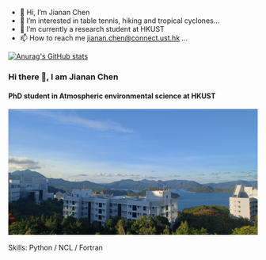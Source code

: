 - 👋 Hi, I’m Jianan Chen
- 👀 I’m interested in table tennis, hiking and tropical cyclones...
- 🌱 I’m currently a research student at HKUST
- 📫 How to reach me jianan.chen@connect.ust.hk ...


[![Anurag's GitHub stats](https://github-readme-stats.vercel.app/api?username=JiananChenUST)](https://github.com/anuraghazra/github-readme-stats)

### Hi there 👋, I am Jianan Chen 
#### PhD student in Atmospheric environmental science at HKUST 
![PhD student in Atmospheric environmental science at HKUST](https://github.com/JiananChenUST/JiananChenUST/blob/main/HKUST.png)


Skills: Python / NCL / Fortran   






<!---
JiananChenUST/JiananChenUST is a ✨ special ✨ repository because its `README.md` (this file) appears on your GitHub profile.
You can click the Preview link to take a look at your changes.
--->
